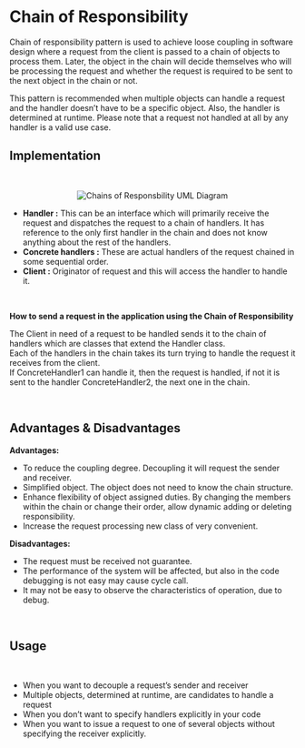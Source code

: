 # Chain of Responsibility

Chain of responsibility pattern is used to achieve loose coupling in software design where a request from the client is passed to a chain of objects to process them. Later, the object in the chain will decide themselves who will be processing the request and whether the request is required to be sent to the next object in the chain or not.

This pattern is recommended when multiple objects can handle a request and the handler doesn’t have to be a specific object. Also, the handler is determined at runtime. Please note that a request not handled at all by any handler is a valid use case.

## Implementation

<br>

<center>

![Chains of Responsbility UML Diagram](images/chains-of-responsibility-uml.png)

</center>

* **Handler :** This can be an interface which will primarily receive the request and dispatches the request to a chain of handlers. It has reference to the only first handler in the chain and does not know anything about the rest of the handlers.
* **Concrete handlers :** These are actual handlers of the request chained in some sequential order.
* **Client :** Originator of request and this will access the handler to handle it.

<br>

**How to send a request in the application using the Chain of Responsibility**

The Client in need of a request to be handled sends it to the chain of handlers which are classes that extend the Handler class. 
<br>
Each of the handlers in the chain takes its turn trying to handle the request it receives from the client. 
<br>
If ConcreteHandler1 can handle it, then the request is handled, if not it is sent to the handler ConcreteHandler2, the next one in the chain.

<br>

## Advantages & Disadvantages


**Advantages:**
* To reduce the coupling degree. Decoupling it will request the sender and receiver.
* Simplified object. The object does not need to know the chain structure.
* Enhance flexibility of object assigned duties. By changing the members within the chain or change their order, allow dynamic adding or deleting responsibility.
* Increase the request processing new class of very convenient.

**Disadvantages:**
* The request must be received not guarantee.
* The performance of the system will be affected, but also in the code debugging is not easy may cause cycle call.
* It may not be easy to observe the characteristics of operation, due to debug.

<br>

## Usage

<br>

* When you want to decouple a request’s sender and receiver
* Multiple objects, determined at runtime, are candidates to handle a request
* When you don’t want to specify handlers explicitly in your code
* When you want to issue a request to one of several objects without specifying the receiver explicitly.
